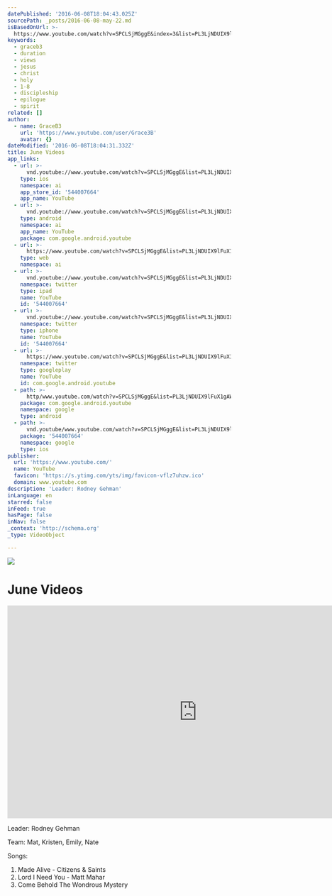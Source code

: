 ```yaml
---
datePublished: '2016-06-08T18:04:43.025Z'
sourcePath: _posts/2016-06-08-may-22.md
isBasedOnUrl: >-
  https://www.youtube.com/watch?v=SPCLSjMGggE&index=3&list=PL3LjNDUIX9lFuX1gAW6AdHlv8sydqqgR4
keywords:
  - graceb3
  - duration
  - views
  - jesus
  - christ
  - holy
  - 1-8
  - discipleship
  - epilogue
  - spirit
related: []
author:
  - name: GraceB3
    url: 'https://www.youtube.com/user/Grace3B'
    avatar: {}
dateModified: '2016-06-08T18:04:31.332Z'
title: June Videos
app_links:
  - url: >-
      vnd.youtube://www.youtube.com/watch?v=SPCLSjMGggE&list=PL3LjNDUIX9lFuX1gAW6AdHlv8sydqqgR4&index=3&feature=applinks
    type: ios
    namespace: ai
    app_store_id: '544007664'
    app_name: YouTube
  - url: >-
      vnd.youtube://www.youtube.com/watch?v=SPCLSjMGggE&list=PL3LjNDUIX9lFuX1gAW6AdHlv8sydqqgR4&index=3&feature=applinks
    type: android
    namespace: ai
    app_name: YouTube
    package: com.google.android.youtube
  - url: >-
      https://www.youtube.com/watch?v=SPCLSjMGggE&list=PL3LjNDUIX9lFuX1gAW6AdHlv8sydqqgR4&index=3&feature=applinks
    type: web
    namespace: ai
  - url: >-
      vnd.youtube://www.youtube.com/watch?v=SPCLSjMGggE&list=PL3LjNDUIX9lFuX1gAW6AdHlv8sydqqgR4&index=3&feature=applinks
    namespace: twitter
    type: ipad
    name: YouTube
    id: '544007664'
  - url: >-
      vnd.youtube://www.youtube.com/watch?v=SPCLSjMGggE&list=PL3LjNDUIX9lFuX1gAW6AdHlv8sydqqgR4&index=3&feature=applinks
    namespace: twitter
    type: iphone
    name: YouTube
    id: '544007664'
  - url: >-
      https://www.youtube.com/watch?v=SPCLSjMGggE&list=PL3LjNDUIX9lFuX1gAW6AdHlv8sydqqgR4&index=3
    namespace: twitter
    type: googleplay
    name: YouTube
    id: com.google.android.youtube
  - path: >-
      http/www.youtube.com/watch?v=SPCLSjMGggE&list=PL3LjNDUIX9lFuX1gAW6AdHlv8sydqqgR4&index=3
    package: com.google.android.youtube
    namespace: google
    type: android
  - path: >-
      vnd.youtube/www.youtube.com/watch?v=SPCLSjMGggE&list=PL3LjNDUIX9lFuX1gAW6AdHlv8sydqqgR4&index=3
    package: '544007664'
    namespace: google
    type: ios
publisher:
  url: 'https://www.youtube.com/'
  name: YouTube
  favicon: 'https://s.ytimg.com/yts/img/favicon-vflz7uhzw.ico'
  domain: www.youtube.com
description: 'Leader: Rodney Gehman'
inLanguage: en
starred: false
inFeed: true
hasPage: false
inNav: false
_context: 'http://schema.org'
_type: VideoObject

---
```

![](https://the-grid-user-content.s3-us-west-2.amazonaws.com/6847dc49-427e-41b7-9971-139d60d5a8d2.png)

# June Videos

<iframe src="https://cdn.embedly.com/widgets/media.html?src=https%3A%2F%2Fwww.youtube.com%2Fembed%2Fvideoseries%3Flist%3DPL3LjNDUIX9lFuX1gAW6AdHlv8sydqqgR4&amp;url=http%3A%2F%2Fwww.youtube.com%2Fwatch%3Fv%3DSPCLSjMGggE&amp;image=https%3A%2F%2Fi.ytimg.com%2Fvi%2FSPCLSjMGggE%2Fhqdefault.jpg&amp;key=b7d04c9b404c499eba89ee7072e1c4f7&amp;type=text%2Fhtml&amp;schema=youtube" width="854" height="480" scrolling="no" frameborder="0" allowfullscreen="" style=""></iframe>

Leader: Rodney Gehman

Team: Mat, Kristen, Emily, Nate

Songs:

1. Made Alive - Citizens & Saints
2. Lord I Need You - Matt Mahar
3. Come Behold The Wondrous Mystery